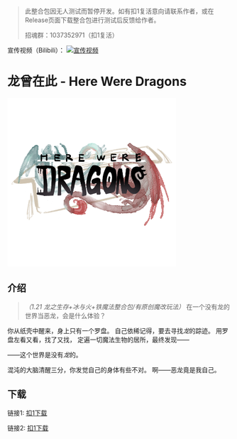 > 此整合包因无人测试而暂停开发。如有扣1复活意向请联系作者，或在Release页面下载整合包进行测试后反馈给作者。
>
> 招魂群：1037352971（扣1复活）

宣传视频（Bilibili）：
[![宣传视频](https://i1.hdslb.com/bfs/archive/22396dc0e5fe0a9a62bc0e90a67233dfb460000b.jpg)](https://b23.tv/OxcL0Vg)

# 龙曾在此 - Here Were Dragons

![HereWereDragons](kubejs/assets/kubejs/textures/task/here_were_dragons.png)

## 介绍

> *（1.21 龙之生存+冰与火+铁魔法整合包/有原创魔改玩法）*
> 在一个没有龙的世界当恶龙，会是什么体验？

你从纸壳中醒来，身上只有一个罗盘。
自己依稀记得，要去寻找*龙*的踪迹。
用罗盘左看又看，找了又找，
定遍一切魔法生物的居所，最终发现——

——这个世界是没有*龙*的。

混沌的大脑清醒三分，你发觉自己的身体有些不对。
啊——恶龙竟是我自己。

## 下载
链接1: [扣1下载](releases/latest)

链接2: [扣1下载](https://github.com/JesterRomut/HereBeDragons/releases/latest)

<!-- https://github.com/JesterRomut/HereBeDragons/releases/latest -->